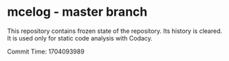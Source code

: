 # mcelog - master branch

This repository contains frozen state of the repository.
Its history is cleared. It is used only for static code
analysis with Codacy.

Commit Time: 1704093989